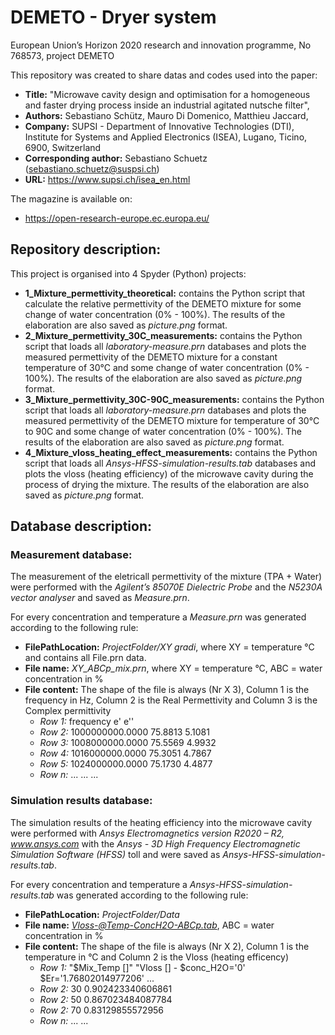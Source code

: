 # DEMETO - Dryer system
European Union’s Horizon 2020 research and innovation programme, No 768573, project DEMETO

This repository was created to share datas and codes used into the paper:
 - **Title:** "Microwave cavity design and optimisation for a homogeneous and faster drying process inside an industrial agitated nutsche filter", 
 - **Authors:** Sebastiano Schütz, Mauro Di Domenico, Matthieu Jaccard, 
 - **Company:** SUPSI - Department of Innovative Technologies (DTI), Institute for Systems and Applied Electronics (ISEA), Lugano, Ticino, 6900, Switzerland
 - **Corresponding author:** Sebastiano Schuetz (sebastiano.schuetz@suspsi.ch)
 - **URL:** https://www.supsi.ch/isea_en.html
 
The magazine is available on:
  - https://open-research-europe.ec.europa.eu/

## Repository description:
This project is organised into 4 Spyder (Python) projects:
* **1_Mixture_permettivity_theoretical:** contains the Python script that calculate the relative permettivity of the DEMETO mixture for some change of water concentration (0% - 100%). The results of the elaboration are also saved as *picture.png* format.
* **2_Mixture_permettivity_30C_measurements:** contains the Python script that loads all *laboratory-measure.prn* databases and plots the measured permettivity of the DEMETO mixture for a constant temperature of 30°C and some change of water concentration (0% - 100%). The results of the elaboration are also saved as *picture.png* format.
* **3_Mixture_permettivity_30C-90C_measurements:** contains the Python script that loads all *laboratory-measure.prn*  databases and plots the measured permettivity of the DEMETO mixture for temperature of 30°C to 90C and some change of water concentration (0% - 100%). The results of the elaboration are also saved as *picture.png* format.
* **4_Mixture_vloss_heating_effect_measurements:** contains the Python script that loads all *Ansys-HFSS-simulation-results.tab* databases and plots the vloss (heating efficiency) of the microwave cavity during the process of drying the mixture. The results of the elaboration are also saved as *picture.png* format.


## Database description:
### Measurement database:
The measurement of the eletricall permettivity of the mixture (TPA + Water) were performed with the *Agilent’s 85070E Dielectric Probe* and the *N5230A vector analyser* and saved as *Measure.prn*. 

For every concentration and temperature a *Measure.prn* was generated according to the following rule:
* **FilePathLocation:** *ProjectFolder/XY gradi*, where XY = temperature °C and contains all File.prn data.
* **File name:** *XY_ABCp_mix.prn*, where XY = temperature °C, ABC = water concentration in %
* **File content:** The shape of the file is always (Nr X 3), Column 1 is the frequency in Hz, Column 2 is the Real Permettivity and Column 3 is the Complex permittivity
  * *Row 1:* frequency	e'	e''
  *	*Row 2:* 1000000000.0000	  75.8813	   5.1081
  *	*Row 3:* 1008000000.0000	  75.5569	   4.9932
  *	*Row 4:* 1016000000.0000	  75.3051	   4.7867
  *	*Row 5:* 1024000000.0000	  75.1730	   4.4877
  *	*Row n:* ...               ...        ...

### Simulation results database:
The simulation results of the heating efficiency into the microwave cavity were performed with  *Ansys Electromagnetics version R2020 – R2, www.ansys.com* with the
*Ansys - 3D High Frequency Electromagnetic Simulation Software  (HFSS)* toll and were saved as *Ansys-HFSS-simulation-results.tab*.

For every concentration and temperature a *Ansys-HFSS-simulation-results.tab* was generated according to the following rule:
* **FilePathLocation:** *ProjectFolder/Data*
* **File name:** *Vloss-@Temp-ConcH2O-ABCp.tab*, ABC = water concentration in %
* **File content:** The shape of the file is always (Nr X 2), Column 1 is the temperature in °C and Column 2 is the Vloss (heating efficency)
  * *Row 1:* "$Mix_Temp []"	"Vloss [] - $conc_H2O='0' $Er='1.76802014977206' ...
  * *Row 2:* 30	0.902423340606861
  * *Row 2:* 50	0.867023484087784
  * *Row 2:* 70	0.83129855572956
  * *Row n:* ... ...
  
  

